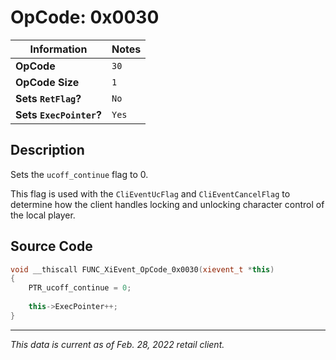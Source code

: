 # OpCode: 0x0030

| Information               | Notes |
|---                        |---    |
| **OpCode**                | `30`  |
| **OpCode Size**           | `1`   |
| **Sets `RetFlag`?**       | `No`  |
| **Sets `ExecPointer`?**   | `Yes` |

## Description

Sets the `ucoff_continue` flag to 0.

This flag is used with the `CliEventUcFlag` and `CliEventCancelFlag` to determine how the client handles locking and unlocking character control of the local player.

## Source Code

```cpp
void __thiscall FUNC_XiEvent_OpCode_0x0030(xievent_t *this)
{
    PTR_ucoff_continue = 0;
    
    this->ExecPointer++;
}
```

---

_This data is current as of Feb. 28, 2022 retail client._